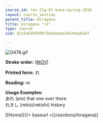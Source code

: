 ```yaml
---
course_id: res-21g-01-kana-spring-2010
layout: course_section
parent_title: Hiragana
title: Hiragana "re"
type: course
uid: 82c5a6565998f3dade4aa1d434ea6adf

---
```


![0476.gif](/coursemedia/res-21g-01-kana-spring-2010/720cfc19df82c643998b82f4ed13aff2_0476.gif)

**Stroke order:** ([MOV](http://www.archive.org/download/MITRES21F.01S10_HIRAGANA_CHARACTERS/0476.mov))

**Printed form:** れ

**Reading:** re

**Usage Examples:**  
あれ (are) that one over there  
れきし (rekisi/rekishi) history

  
\[[Home]({{< baseurl >}}/sections/hiragana)\]